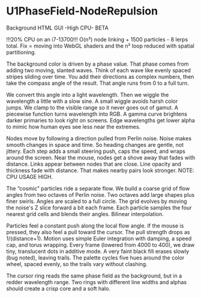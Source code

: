 # U1PhaseField-NodeRepulsion
Background HTML GUI -High CPU- BETA

!!!20% CPU on an i7-13700!!! O(n²) node linking + 1500 particles - 8 lerps total. Fix = moving into WebGL shaders and the n² loop reduced with spatial partitioning.



The background color is driven by a phase value. That phase comes from adding two moving, slanted waves. Think of each wave like evenly spaced stripes sliding over time. You add their directions as complex numbers, then take the compass angle of the result. That angle runs from 0 to a full turn.

We convert this angle into a light wavelength. Then we wiggle the wavelength a little with a slow sine. A small wiggle avoids harsh color jumps. We clamp to the visible range so it never goes out of gamut. A piecewise function turns wavelength into RGB. A gamma curve brightens darker primaries to look right on screens. Edge wavelengths get lower alpha to mimic how human eyes see less near the extremes.

Nodes move by following a direction pulled from Perlin noise. Noise makes smooth changes in space and time. So heading changes are gentle, not jittery. Each step adds a small steering push, caps the speed, and wraps around the screen. Near the mouse, nodes get a shove away that fades with distance. Links appear between nodes that are close. Line opacity and thickness fade with distance. That makes nearby pairs look stronger. NOTE: CPU USAGE HIGH. 

The “cosmic” particles ride a separate flow. We build a coarse grid of flow angles from two octaves of Perlin noise. Two octaves add large shapes plus finer swirls. Angles are scaled to a full circle. The grid evolves by moving the noise's Z slice forward a bit each frame. Each particle samples the four nearest grid cells and blends their angles. Bilinear interpolation.

Particles feel a constant push along the local flow angle. If the mouse is pressed, they also feel a pull toward the cursor. The pull strength drops as 1/(distance+1). Motion uses simple Euler integration with damping, a speed cap, and torus wrapping. Every frame (lowered from 4000 to 400), we draw tiny, translucent dots in additive mode. A very faint black fill erases slowly (bug noted), leaving trails. The palette cycles five hues around the color wheel, spaced evenly, so the trails vary without clashing.

The cursor ring reads the same phase field as the background, but in a redder wavelength range. Two rings with different line widths and alphas should create a crisp core and a soft halo.

